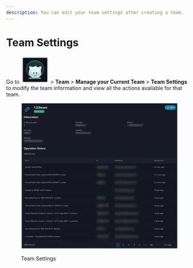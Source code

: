```yaml
---
description: You can edit your team settings after creating a team.
---
```


# Team Settings

Go to <img src="../../.gitbook/assets/image (20).png" alt="" data-size="line"> > **Team** > **Manage your Current Team** > **Team Settings** to modify the team information and view all the actions available for that team.

<figure><img src="../../.gitbook/assets/image.png" alt=""><figcaption><p>Team Settings</p></figcaption></figure>

